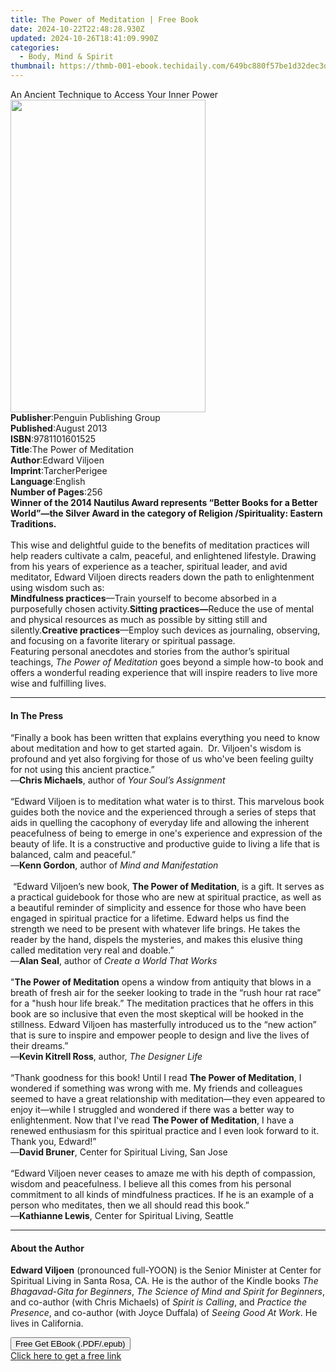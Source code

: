 ```yaml
---
title: The Power of Meditation | Free Book
date: 2024-10-22T22:48:28.930Z
updated: 2024-10-26T18:41:09.990Z
categories:
  - Body, Mind & Spirit
thumbnail: https://thmb-001-ebook.techidaily.com/649bc880f57be1d32dec3dfc44f5644738a1db536c64b253e37ec2c97167ff7e.jpg
---
```

<main id="book-container">
  <div class="flex flex-col">
    <div class="book-brief flex-1 py-6 px-4 sm:p-6 md:py-10 md:px-8">
      <!-- brief-->
      <div class="book-brief-main">
        An Ancient Technique to Access Your Inner Power
      </div>
    </div>
    <div
      class="book-meta-info flex-1 grid gap-4 col-start-1 col-end-3 row-start-1 sm:mb-6 sm:grid-cols-4 lg:gap-6 lg:col-start-2 lg:row-end-6 lg:row-span-6 lg:mb-0"
    >
      <div
        class="book-meta-info-left place-content-center mt-4 p-4 text-sm leading-6 col-start-2 col-span-2 dark:text-slate-400"
      >
        <img
          class="w-full h-500 object-cover rounded-lg sm:h-255 sm:col-span-2 lg:col-span-full"
          src="https://img-001-ebook.techidaily.com/b753267a8c6c307e7e516209380d92c7c2cfcae9f3a2dc34257ae10a7630478d.jpg"
          alt=""
          width="312"
          height="500"
        />
      </div>
      <div
        class="book-meta-info-right mt-2 col-start-1 row-start-2 col-span-3 self-center"
      >
        <!-- meta data  -->
        <div class="flex flex-col px-4 md:px-8">
          <div class="flex-1">
            <strong>Publisher</strong>:<span class="px-2"
              >Penguin Publishing Group</span
            >
          </div>
          <div class="flex-1">
            <strong>Published</strong>:<span class="px-2">August 2013</span>
          </div>
          <div class="flex-1">
            <strong>ISBN</strong>:<span class="px-2">9781101601525</span>
          </div>
          <div class="flex-1">
            <strong>Title</strong>:<span class="px-2"
              >The Power of Meditation</span
            >
          </div>
          <div class="flex-1">
            <strong>Author</strong>:<span class="px-2">Edward Viljoen</span>
          </div>
          <div class="flex-1">
            <strong>Imprint</strong>:<span class="px-2">TarcherPerigee</span>
          </div>
          <div class="flex-1">
            <strong>Language</strong>:<span class="px-2">English</span>
          </div>
          <div class="flex-1">
            <strong>Number of Pages</strong>:<span class="px-2">256</span>
          </div>
        </div>
      </div>
    </div>
    <div class="book-description flex-1 py-6 px-4 sm:p-6 md:py-10 md:px-8">
      <div class="book-description-main">
        <div accordion-content="" id="description">
          <b
            >Winner of the 2014 Nautilus Award represents “Better Books for a
            Better World”—the Silver Award in the category of Religion
            /Spirituality: Eastern Traditions.</b
          ><br /><br />This wise and delightful guide to the benefits of
          meditation practices will help readers cultivate a calm, peaceful, and
          enlightened lifestyle. Drawing from his years of experience as a
          teacher, spiritual leader, and avid meditator, Edward Viljoen directs
          readers down the path to enlightenment using wisdom such as:<br /><b
            >Mindfulness practices</b
          >—Train yourself to become absorbed in a purposefully chosen
          activity.<b>Sitting practices—</b>Reduce the use of mental and
          physical resources as much as possible by sitting still and
          silently.<b>Creative practices</b>—Employ such devices as journaling,
          observing, and focusing on a favorite literary or spiritual
          passage.&nbsp;<br />Featuring personal anecdotes and stories from the
          author’s spiritual teachings, <i>The Power of Meditation </i>goes
          beyond a simple how-to book and offers a wonderful reading experience
          that will inspire readers to live more wise and fulfilling lives.
        </div>
        <div class="accordion-fader"></div>
      </div>
    </div>
    <div class="book-excerpts flex-1 py-6 px-4 sm:p-6 md:py-10 md:px-8">
      <!-- excerpts-->
      <div class="book-excerpts-main">
        <hr />
        <h4 class="placeholder placeholder-heading">
          <span>In The Press</span>
        </h4>
        <p>
          “Finally a book has been written that explains everything you need to
          know about meditation and how to get started again.&nbsp; Dr.
          Viljoen's wisdom is profound and yet also forgiving for those of us
          who've been feeling guilty for not using this ancient practice.”<br />—<b
            >Chris Michaels</b
          >, author of <i>Your Soul’s Assignment</i><br />&nbsp;<br />“Edward
          Viljoen is to meditation what water is to thirst. This marvelous book
          guides both the novice and the experienced through a series of steps
          that aids in quelling the cacophony of everyday life and allowing the
          inherent peacefulness of being to emerge in one's experience and
          expression of the beauty of life. It is a constructive and productive
          guide to living a life that is balanced, calm and peaceful.”<br />—<b
            >Kenn Gordon</b
          >, author of <i>Mind and Manifestation</i
          ><br />&nbsp;<br />&nbsp;“Edward Viljoen’s new book,
          <b>The Power of Meditation</b>, is a gift. It serves as a practical
          guidebook for those who are new at spiritual practice, as well as a
          beautiful reminder of simplicity and essence for those who have been
          engaged in spiritual practice for a lifetime. Edward helps us find the
          strength we need to be present with whatever life brings. He takes the
          reader by the hand, dispels the mysteries, and makes this elusive
          thing called meditation very real and doable.”<br />—<b>Alan Seal</b>,
          author of<i> Create a World That Works</i><br />&nbsp;<br />"<b
            >The Power of Meditation</b
          >
          opens a window from antiquity that blows in a breath of fresh air for
          the seeker looking to trade in the “rush hour rat race” for a "hush
          hour life break.” The meditation practices that he offers in this book
          are so inclusive that even the most skeptical will be hooked in the
          stillness. Edward Viljoen has masterfully introduced us to the “new
          action” that is sure to inspire and empower people to design and live
          the lives of their dreams.”<br />—<b>Kevin Kitrell Ross</b>, author,
          <i>The Designer Life</i><br />&nbsp;<br />“Thank goodness for this
          book! Until I read <b>The Power of Meditation</b>, I wondered if
          something was wrong with me. My friends and colleagues seemed to have
          a great relationship with meditation—they even appeared to enjoy
          it—while I struggled and wondered if there was a better way to
          enlightenment. Now that I've read <b>The Power of Meditation</b>, I
          have a renewed enthusiasm for this spiritual practice and I even look
          forward to it. Thank you, Edward!”<br />—<b>David Bruner</b>, Center
          for Spiritual Living, San Jose<br />&nbsp;<br />“Edward Viljoen never
          ceases to amaze me with his depth of compassion, wisdom and
          peacefulness. I believe all this comes from his personal commitment to
          all kinds of mindfulness practices. If he is an example of a person
          who meditates, then we all should read this book.”<br />—<b
            >Kathianne Lewis</b
          >, Center for Spiritual Living, Seattle
        </p>
      </div>
    </div>
    <div class="book-about-author flex-1 py-6 px-4 sm:p-6 md:py-10 md:px-8">
      <!-- about author-->
      <div class="book-main-author-main">
        <hr />
        <h4 class="placeholder placeholder-heading">
          <span>About the Author</span>
        </h4>
        <p>
          <b>Edward Viljoen</b> (pronounced full-YOON) is the Senior Minister at
          Center for Spiritual Living in Santa Rosa, CA. He is the author of the
          Kindle books <i>The Bhagavad-Gita for Beginners</i>,
          <i>The Science of Mind and Spirit for Beginners</i>, and co-author
          (with Chris Michaels) of <i>Spirit is Calling</i>, and
          <i>Practice the Presence</i>, and co-author (with Joyce Duffala) of
          <i>Seeing Good At Work</i>. He lives in California.
        </p>
      </div>
    </div>
    <div class="book-free-get flex-1 py-6 px-4 sm:p-6 md:py-10 md:px-8">
      <button
        id="btn-free-get"
        class="bg-blue-500 hover:bg-blue-700 text-white font-bold py-2 px-4 rounded"
      >
        Free Get EBook (.PDF/.epub)
      </button>
      <div id="countdown-display" class="px-2 text-lg mt-2"></div>
      <a
        id="free-link"
        class="hidden bg-blue-500 hover:bg-blue-700 text-white font-bold py-2 px-4 rounded"
        href="https://www.ebooks.com/en-us/book/1163986/the-power-of-meditation/edward-viljoen/"
        target="_blank"
        >Click here to get a free link</a
      >
    </div>
    <script>
      let countdownTime = 0;
      let countdownInterval = null;
      document
        .getElementById('btn-free-get')
        .addEventListener('click', startCountdown);
      function startCountdown() {
        countdownTime = new Date().getTime() + 60000 * 3;
        countdownInterval = setInterval(updateCountdown, 1000);
        document.getElementById('btn-free-get').disabled = true;
        document
          .getElementById('btn-free-get')
          .classList.add('bg-gray-500', 'cursor-not-allowed');
      }
      function updateCountdown() {
        let currentTime = new Date().getTime();
        let timeLeft = countdownTime - currentTime;
        let secondsLeft = Math.floor(timeLeft / 1000);
        document.getElementById('countdown-display').innerHTML =
          `Remaining time: ${secondsLeft} seconds.`;
        if (secondsLeft <= 0) {
          clearInterval(countdownInterval);
          document.getElementById('btn-free-get').classList.add('hidden');
          document.getElementById('free-link').classList.remove('hidden');
          document.getElementById('countdown-display').innerHTML = '';
        }
      }
    </script>
  </div>
</main>

<ins class="adsbygoogle"
      style="display:block"
      data-ad-client="ca-pub-7571918770474297"
      data-ad-slot="8358498916"
      data-ad-format="auto"
      data-full-width-responsive="true"></ins>
    